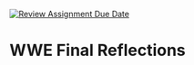 [![Review Assignment Due Date](https://classroom.github.com/assets/deadline-readme-button-24ddc0f5d75046c5622901739e7c5dd533143b0c8e959d652212380cedb1ea36.svg)](https://classroom.github.com/a/wbHlJyPI)
# WWE Final Reflections

<!-- TODO: Go through the code and heavily comment it to show your understanding. -->
<!-- TODO: Reflect on your experience parsing this code. Give your unique perspective on this code. What makes sense? What doesn't? Overall, how did this code connect back to JS concepts that you have learned throughout the course? Add anything interesting or relevant that you would like including any other analogies, connections, thoughts or reflections. Be unique/creative! 🧚🏾‍♂️ :)-->
